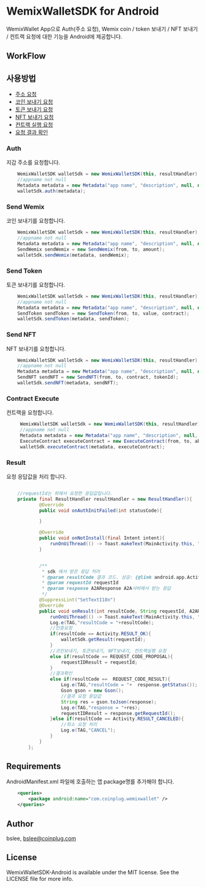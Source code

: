 # WemixWalletSDK for Android
WemixWallet App으로 Auth(주소 요청), Wemix coin / token 보내기 / NFT 보내기 / 컨트랙 요청에 대한 기능을 Android에 제공합니다.

## WorkFlow

## 사용방법
* [주소 요청](#auth)
* [코인 보내기 요청](#send-wemix)
* [토큰 보내기 요청](#send-token)
* [NFT 보내기 요청](#send-nft)
* [컨트랙 실행 요청](#contract-execute)
* [요청 결과 확인](#result)


### Auth

지갑 주소를 요청합니다.

```java
    WemixWalletSDK walletSdk = new WemixWalletSDK(this, resultHandler);
    //appname not null
    Metadata metadata = new Metadata("app name", "description", null, null, null, null);
    walletSdk.auth(metadata);
```

### Send Wemix
코인 보내기를 요청합니다.

```java
    WemixWalletSDK walletSdk = new WemixWalletSDK(this, resultHandler);
    //appname not null
    Metadata metadata = new Metadata("app name", "description", null, null, null, null);
    SendWemix sendWemix = new SendWemix(from, to, amount);
    walletSdk.sendWemix(metadata, sendWemix);
```

### Send Token
토큰 보내기를 요청합니다.

```java
    WemixWalletSDK walletSdk = new WemixWalletSDK(this, resultHandler);
    //appname not null
    Metadata metadata = new Metadata("app name", "description", null, null, null, null);
    SendToken sendToken = new SendToken(from, to, value, contract);
    walletSdk.sendToken(metadata, sendToken);
```

### Send NFT
NFT 보내기를 요청합니다.

```java
    WemixWalletSDK walletSdk = new WemixWalletSDK(this, resultHandler);
    //appname not null
    Metadata metadata = new Metadata("app name", "description", null, null, null, null);
    SendNFT sendNFT = new SendNFT(from, to, contract, tokenId);
    walletSdk.sendNFT(metadata, sendNFT);
```

### Contract Execute
컨트랙을 요청합니다.

```java
     WemixWalletSDK walletSdk = new WemixWalletSDK(this, resultHandler);
     //appname not null
     Metadata metadata = new Metadata("app name", "description", null, null, null, null);
     ExecuteContract executeContract = new ExecuteContract(from, to, abi, parmas);
     walletSdk.executeContract(metadata, executeContract);
```

### Result
요청 응답값을 처리 합니다.
```java

    //requestId는 위에서 요청한 응답값입니다.
    private final ResultHandler resultHandler = new ResultHandler(){
            @Override
            public void onAuthInitFailed(int statusCode){

            }

            @Override
            public void onNotInstall(final Intent intent){
                runOnUiThread(() -> Toast.makeText(MainActivity.this, "Not install WemixWallet", Toast.LENGTH_SHORT).show());
            }


            /**
             * sdk 에서 받은 응답 처러
             * @param resultCode 결과 코드. 성공: {@link android.app.Activity#RESULT_OK}, 사용자취소: {@link android.app.Activity#RESULT_CANCELED}
             * @param requestId requestId
             * @param response A2AResponse A2A서버에서 받는 응답
             */
            @SuppressLint("SetTextI18n")
            @Override
            public void onResult(int resultCode, String requestId, A2AResponse response){
                runOnUiThread(() -> Toast.makeText(MainActivity.this, "requestId=" + requestId + " resultCode=" + resultCode, Toast.LENGTH_SHORT).show());
                Log.e(TAG,"resultCode = "+resultCode);
                //인증요청
                if(resultCode == Activity.RESULT_OK){
                    walletSdk.getResult(requestId);
                }
                //코인보내기, 토큰보내기, NFT보내기, 컨트랙실행 요청
                else if(resultCode == REQUEST_CODE_PROPOSAL){
                    requestIDResult = requestId;
                }
                //결과확인
                else if(resultCode ==  REQUEST_CODE_RESULT){
                    Log.e(TAG,"resultCode = "+  response.getStatus());
                    Gson gson = new Gson();
                    //결과 요청 응답값
                    String res = gson.toJson(response);
                    Log.e(TAG,"response = "+res);
                    requestIDResult = response.getRequestId();
                }else if(resultCode == Activity.RESULT_CANCELED){
                    //취소 요청 처리
                    Log.e(TAG,"CANCEL");
                }
            }
        };
```

## Requirements
AndroidManifest.xml 파일에 호출하는 앱 package명를 추가해야 합니다.
```xml
    <queries>
        <package android:name="com.coinplug.wemixwallet" />
    </queries>
 ```

## Author

bslee, bslee@coinplug.com

## License

WemixWalletSDK-Android is available under the MIT license. See the LICENSE file for more info.
